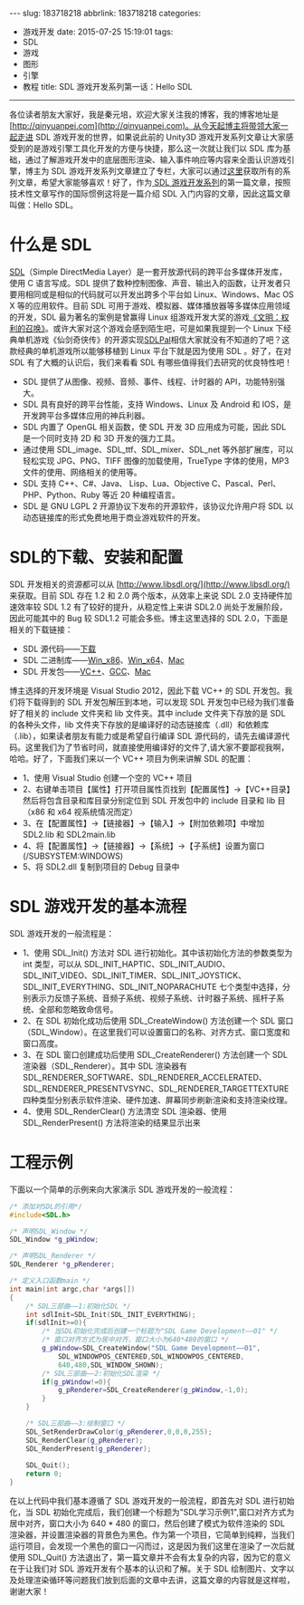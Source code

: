 ﻿﻿---
slug: 183718218
abbrlink: 183718218
categories:
- 游戏开发
date: 2015-07-25 15:19:01
tags:
- SDL
- 游戏
- 图形
- 引擎
- 教程
title: SDL 游戏开发系列第一话：Hello SDL
---

各位读者朋友大家好，我是秦元培，欢迎大家关注我的博客，我的博客地址是[http://qinyuanpei.com](http://qinyuanpei.com)。从今天起博主将带领大家一起走进 SDL 游戏开发的世界，如果说此前的 Unity3D 游戏开发系列文章让大家感受到的是游戏引擎工具化开发的方便与快捷，那么这一次就让我们以 SDL 库为基础，通过了解游戏开发中的底层图形渲染、输入事件响应等内容来全面认识游戏引擎，博主为 SDL 游戏开发系列文章建立了专栏，大家可以通过[这里](http://blog.csdn.net/column/details/sdlgame.html)获取所有的系列文章，希望大家能够喜欢！好了，作为[ SDL 游戏开发系列](http://blog.csdn.net/column/details/sdlgame.html)的第一篇文章，按照技术性文章写作的国际惯例这将是一篇介绍 SDL 入门内容的文章，因此这篇文章叫做：Hello SDL。

<!--more-->

# 什么是 SDL
[SDL](http://www.libsdl.org/)（Simple DirectMedia Layer）是一套开放源代码的跨平台多媒体开发库，使用 C 语言写成。SDL 提供了数种控制图像、声音、输出入的函数，让开发者只要用相同或是相似的代码就可以开发出跨多个平台如 Linux、Windows、Mac OS X 等的应用软件。目前 SDL 可用于游戏、模拟器、媒体播放器等多媒体应用领域的开发，SDL 最为著名的案例是曾赢得 Linux 组游戏开发大奖的游戏[《文明：权利的召唤》](https://en.wikipedia.org/wiki/Civilization:_Call_to_Power)。或许大家对这个游戏会感到陌生吧，可是如果我提到一个 Linux 下经典单机游戏《仙剑奇侠传》的开源实现[SDLPal](http://sdlpal.codeplex.com/)相信大家就没有不知道的了吧？这款经典的单机游戏所以能够移植到 Linux 平台下就是因为使用 SDL 。好了，在对 SDL 有了大概的认识后，我们来看看 SDL 有哪些值得我们去研究的优良特性吧！
*  SDL 提供了从图像、视频、音频、事件、线程、计时器的 API，功能特别强大。
*  SDL 具有良好的跨平台性能，支持 Windows、Linux 及 Android 和 IOS，是开发跨平台多媒体应用的神兵利器。
*  SDL 内置了 OpenGL 相关函数，使 SDL 开发 3D 应用成为可能，因此 SDL 是一个同时支持 2D 和 3D 开发的强力工具。
*  通过使用 SDL_image、SDL_ttf、SDL_mixer、SDL_net 等外部扩展库，可以轻松实现 JPG、PNG、TIFF 图像的加载使用，TrueType 字体的使用，MP3 文件的使用、网络相关的使用等。
*  SDL 支持 C++、C#、Java、 Lisp、Lua、Objective C、Pascal、Perl、 PHP、Python、Ruby 等近 20 种编程语言。
*  SDL 是 GNU LGPL 2 开源协议下发布的开源软件，该协议允许用户将 SDL 以动态链接库的形式免费地用于商业游戏软件的开发。

# SDL的下载、安装和配置
SDL 开发相关的资源都可以从 [http://www.libsdl.org/](http://www.libsdl.org/) 来获取。目前 SDL 存在 1.2 和 2.0 两个版本，从效率上来说 SDL 2.0 支持硬件加速效率较 SDL 1.2 有了较好的提升，从稳定性上来讲 SDL2.0 尚处于发展阶段，因此可能其中的 Bug 较 SDL1.2 可能会多些。博主这里选择的 SDL 2.0，下面是相关的下载链接：
* SDL 源代码——[下载](http://www.libsdl.org/release/SDL2-2.0.3.zip)
* SDL 二进制库——[Win_x86](http://www.libsdl.org/release/SDL2-2.0.3-win32-x86.zip)、[Win_x64](http://www.libsdl.org/release/SDL2-2.0.3-win32-x64.zip)、[Mac](http://www.libsdl.org/release/SDL2-2.0.3.dmg)
* SDL 开发包——[VC++](http://www.libsdl.org/release/SDL2-devel-2.0.3-VC.zip)、[GCC](http://www.libsdl.org/release/SDL2-devel-2.0.3-mingw.tar.gz)、[Mac](http://www.libsdl.org/release/SDL2-2.0.3.dmg)

博主选择的开发环境是 Visual Studio 2012，因此下载 VC++ 的 SDL 开发包。我们将下载得到的 SDL 开发包解压到本地，可以发现 SDL 开发包中已经为我们准备好了相关的 include 文件夹和 lib 文件夹。其中 include 文件夹下存放的是 SDL 的各种头文件，lib 文件夹下存放的是编译好的动态链接库（.dll）和依赖库（.lib），如果读者朋友有能力或是希望自行编译 SDL 源代码的，请先去编译源代码。这里我们为了节省时间，就直接使用编译好的文件了,请大家不要鄙视我啊，哈哈。好了，下面我们来以一个 VC++ 项目为例来讲解 SDL 的配置：
*  1、使用 Visual Studio 创建一个空的 VC++ 项目
*  2、右键单击项目【属性】打开项目属性页找到【配置属性】->【VC++目录】然后将包含目录和库目录分别定位到 SDL 开发包中的 include 目录和 lib 目（x86 和 x64 视系统情况而定）
* 3、在【配置属性】->【链接器】->【输入】->【附加依赖项】中增加 SDL2.lib 和 SDL2main.lib
* 4、将【配置属性】->【链接器】->【系统】->【子系统】设置为窗口 (/SUBSYSTEM:WINDOWS)
* 5、将 SDL2.dll 复制到项目的 Debug 目录中

# SDL 游戏开发的基本流程
SDL 游戏开发的一般流程是：
*  1、使用 SDL_Init() 方法对 SDL 进行初始化。其中该初始化方法的参数类型为 int 类型，可以从 SDL_INIT_HAPTIC、SDL_INIT_AUDIO、SDL_INIT_VIDEO、SDL_INIT_TIMER、SDL_INIT_JOYSTICK、SDL_INIT_EVERYTHING、SDL_INIT_NOPARACHUTE 七个类型中选择，分别表示力反馈子系统、音频子系统、视频子系统、计时器子系统、摇杆子系统、全部和忽略致命信号。
*  2、在 SDL 初始化成功后使用 SDL_CreateWindow() 方法创建一个 SDL 窗口（SDL_Window）。在这里我们可以设置窗口的名称、对齐方式、窗口宽度和窗口高度。
*  3、在 SDL 窗口创建成功后使用 SDL_CreateRenderer() 方法创建一个 SDL 渲染器（SDL_Renderer）。其中 SDL 渲染器有 SDL_RENDERER_SOFTWARE、SDL_RENDERER_ACCELERATED、SDL_RENDERER_PRESENTVSYNC、SDL_RENDERER_TARGETTEXTURE 四种类型分别表示软件渲染、硬件加速、屏幕同步刷新渲染和支持渲染纹理。
*  4、使用 SDL_RenderClear() 方法清空 SDL 渲染器、使用 SDL_RenderPresent() 方法将渲染的结果显示出来

# 工程示例
下面以一个简单的示例来向大家演示 SDL 游戏开发的一般流程：
```cpp
/* 添加对SDL的引用*/
#include<SDL.h>

/* 声明SDL_Window */
SDL_Window *g_pWindow;

/* 声明SDL_Renderer */
SDL_Renderer *g_pRenderer;

/* 定义入口函数main */
int main(int argc,char *args[])
{
	/* SDL三部曲——1:初始化SDL */
	int sdlInit=SDL_Init(SDL_INIT_EVERYTHING);
	if(sdlInit>=0){
		/* 当SDL初始化完成后创建一个标题为"SDL Game Development——01" */
		/* 窗口对齐方式为居中对齐，窗口大小为640*480的窗口 */
		g_pWindow=SDL_CreateWindow("SDL Game Development——01",
			SDL_WINDOWPOS_CENTERED,SDL_WINDOWPOS_CENTERED,
			640,480,SDL_WINDOW_SHOWN);
		/* SDL三部曲——2:初始化SDL渲染 */
		if(g_pWindow!=0){
			g_pRenderer=SDL_CreateRenderer(g_pWindow,-1,0);
		}
	}

	/* SDL三部曲——3:绘制窗口 */
	SDL_SetRenderDrawColor(g_pRenderer,0,0,0,255);
	SDL_RenderClear(g_pRenderer);
	SDL_RenderPresent(g_pRenderer);
	
	SDL_Quit();
	return 0;
}
```
在以上代码中我们基本遵循了 SDL 游戏开发的一般流程，即首先对 SDL 进行初始化，当 SDL 初始化完成后，我们创建一个标题为"SDL学习示例1",窗口对齐方式为居中对齐，窗口大小为 640 * 480 的窗口，然后创建了模式为软件渲染的 SDL 渲染器，并设置渲染器的背景色为黑色。作为第一个项目，它简单到纯粹，当我们运行项目，会发现一个黑色的窗口一闪而过，这是因为我们这里在渲染了一次后就使用 SDL_Quit() 方法退出了，第一篇文章并不会有太复杂的内容，因为它的意义在于让我们对 SDL 游戏开发有个基本的认识和了解。关于 SDL 绘制图片、文字以及处理渲染循环等问题我们放到后面的文章中去讲，这篇文章的内容就是这样啦，谢谢大家！